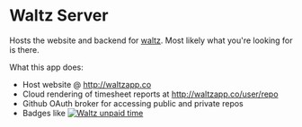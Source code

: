 Waltz Server
===

Hosts the website and backend for [waltz](//github.com/1egoman/waltz). Most
likely what you're looking for is there.

What this app does:
- Host website @ <http://waltzapp.co>
- Cloud rendering of timesheet reports at <http://waltzapp.co/user/repo>
- Github OAuth broker for accessing public and private repos
- Badges like [![Waltz unpaid time](http://waltzapp.co/1egoman/clockmaker.svg)](http://waltzapp.co/1egoman/clockmaker)
